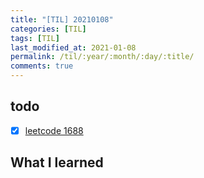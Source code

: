 ```yaml
---
title: "[TIL] 20210108"
categories: [TIL]
tags: [TIL]
last_modified_at: 2021-01-08
permalink: /til/:year/:month/:day/:title/
comments: true
---
```


## todo

- [x] [leetcode 1688](https://leetcode.com/problems/count-of-matches-in-tournament/)

## What I learned
